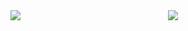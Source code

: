 <div style="display:flex; flex-direction:row; align-items:center; justify-content:space-between;">
<img align="center" style="flex:1" src="https://github-readme-stats.vercel.app/api?username=largonarco&show_icons=true"/>
<img align="center" style="flex:1" src="https://github-readme-stats.vercel.app/api/top-langs/?username=largonarco&layout=compact"/>
</div>


